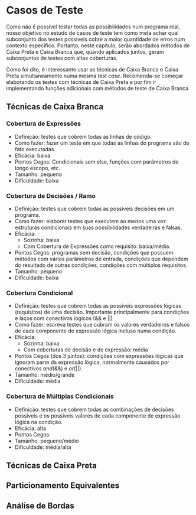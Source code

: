 # Casos de Teste

Como não é possível testar todas as possibilidades num programa real, nosso objetivo no estudo de casos de teste tem como meta achar qual subconjunto dos testes possíveis cobre a maior quantidade de erros num contexto específico. Portanto, neste capítulo, serão abordados métodos de Caixa Preta e Caixa Branca que, quando aplicados juntos, geram subconjuntos de testes com altas coberturas.

Como foi dito, é interessante usar as técnicas de Caixa Branca e Caixa Preta simultaneamente numa mesma *test case*. Recomenda-se começar elaborando os testes com técnicas de Caixa Preta e por fim ir implementando funções adicionais com métodos de teste de Caixa Branca 


## Técnicas de Caixa Branca

### Cobertura de Expressões

- Definição: testes que cobrem todas as linhas de código.
- Como fazer: fazer um teste em que todas as linhas do programa são de fato executadas.
- Eficácia: baixa
- Pontos Cegos: Condicionais sem else, funções com parâmetros de longo escopo, etc.
- Tamanho: pequeno
- Dificuldade: baixa

### Cobertura de Decisões / Ramo

- Definição: testes que cobrem todas as possíveis decisões em um programa.
- Como fazer: elaborar testes que executem ao menos uma vez estruturas condicionais em suas possibilidades verdadeiras e falsas.
- Eficácia:
    - Sozinha: baixa
    - Com Cobertura de Expressões como requisito: baixa/média.
- Pontos Cegos: programas sem decisão, condições que possuem métodos com vários parâmetros de entrada, condições que dependem do resultado de outras condições, condições com múltiplos requisitos.
- Tamanho: pequeno
- Dificuldade: baixa


### Cobertura Condicional

- Definição: testes que cobrem todas as possíveis expressões lógicas (requisitos) de uma decisão. Importante principalmente para condições e laços com conectivos lógicos (&& e ||)
- Como fazer: escreva testes que cubram os valores verdadeiros e falsos de cada componente de expressão lógica incluso numa condição.
- Eficácia:
    - Sozinha: baixa
    - Com coberturas de decisão e de expressão: média
- Pontos Cegos (dos 3 juntos): condições com expressões lógicas que ignoram parte da expressão lógica, normalmente causados por conectivos *and*(&&) e *or*(||).
- Tamanho: médio/grande
- Dificuldade: média

### Cobertura de Múltiplas Condicionais

- Definição: testes que cobrem todas as combinações de decisões possíveis e os possíveis valores de cada componente de expressão lógica na condição.
- Eficácia: alta
- Pontos Cegos: 
- Tamanho: pequeno/médio
- Dificuldade: média/alta


## Técnicas de Caixa Preta

## Particionamento Equivalentes

## Análise de Bordas

## 

## 
